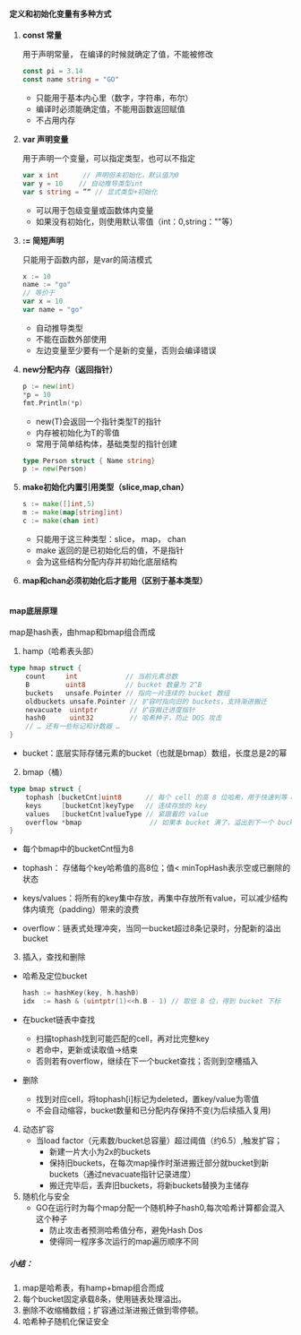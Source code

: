 #### 定义和初始化变量有多种方式

1. **const 常量**

   用于声明常量， 在编译的时候就确定了值，不能被修改

   ```go
   const pi = 3.14
   const name string = "GO"
   ```

   - 只能用于基本内心里（数字，字符串，布尔）
   - 编译时必须能确定值，不能用函数返回赋值
   - 不占用内存

2. **var 声明变量**

   用于声明一个变量，可以指定类型，也可以不指定

   ```go
   var x int      // 声明但未初始化，默认值为0
   var y = 10    // 自动推导类型int
   var s string = ”“ // 显式类型+初始化
   ```

   - 可以用于包级变量或函数体内变量
   - 如果没有初始化，则使用默认零值（int：0,string：""等）

3. **:= 简短声明**

   只能用于函数内部，是var的简洁模式

   ```go
   x := 10
   name := "go"
   // 等价于
   var x = 10
   var name = "go"
   ```

   - 自动推导类型
   - 不能在函数外部使用
   - 左边变量至少要有一个是新的变量，否则会编译错误

4. **new分配内存（返回指针）**

   ```go
   p := new(int)
   *p = 10
   fmt.Println(*p)
   ```

   - new(T)会返回一个指针类型T的指针
   - 内存被初始化为T的零值
   - 常用于简单结构体，基础类型的指针创建

   ```go
   type Person struct { Name string}
   p := new(Person)
   ```

5. **make初始化内置引用类型（slice,map,chan）**

   ```go
   s := make([]int,5)
   m := make(map[string]int)
   c := make(chan int)
   ```

   - 只能用于这三种类型：slice， map， chan
   - make 返回的是已初始化后的值，不是指针
   - 会为这些结构分配内存并初始化底层结构

6. **map和chan必须初始化后才能用（区别于基本类型）**

   ```

#### map底层原理

map是hash表，由hmap和bmap组合而成

1. hamp（哈希表头部）

```go
type hmap struct {
    count     int            // 当前元素总数
    B         uint8          // bucket 数量为 2^B
    buckets   unsafe.Pointer // 指向一片连续的 bucket 数组
    oldbuckets unsafe.Pointer // 扩容时指向旧的 buckets，支持渐进搬迁
    nevacuate  uintptr        // 扩容搬迁进度指针
    hash0      uint32         // 哈希种子，防止 DOS 攻击
    // … 还有一些标记和计数器 …
}
```

- bucket：底层实际存储元素的bucket（也就是bmap）数组，长度总是2的幂

2. bmap（桶）

```go
type bmap struct {
    tophash [bucketCnt]uint8      // 每个 cell 的高 8 位哈希，用于快速判等 & 区分空/删除状态
    keys     [bucketCnt]keyType   // 连续存放的 key
    values   [bucketCnt]valueType // 紧跟着的 value
    overflow *bmap                 // 如果本 bucket 满了，溢出到下一个 bucket
}
```

- 每个bmap中的bucketCnt恒为8

- tophash： 存储每个key哈希值的高8位；值< minTopHash表示空或已删除的状态
- keys/values：将所有的key集中存放，再集中存放所有value，可以减少结构体内填充（padding）带来的浪费
- overflow：链表式处理冲突，当同一bucket超过8条记录时，分配新的溢出bucket

3. 插入，查找和删除

- 哈希及定位bucket

  ```go
  hash := hashKey(key, h.hash0)
  idx  := hash & (uintptr(1)<<h.B - 1) // 取低 B 位，得到 bucket 下标
  ```

- 在bucket链表中查找
  - 扫描tophash找到可能匹配的cell，再对比完整key
  - 若命中，更新或读取值->结束
  - 否则若有overflow，继续在下一个bucket查找；否则到空槽插入
- 删除
  - 找到对应cell，将tophash[i]标记为deleted，置key/value为零值
  - 不会自动缩容，bucket数量和已分配内存保持不变(为后续插入复用)

4. 动态扩容
   - 当load factor（元素数/bucket总容量）超过阈值（约6.5）,触发扩容；
     - 新建一片大小为2x的buckets
     - 保持旧buckets，在每次map操作时渐进搬迁部分就bucket到新buckets（通过nevacuate指针记录进度）
     - 搬迁完毕后，丢弃旧buckets，将新buckets替换为主储存
5. 随机化与安全
   - GO在运行时为每个map分配一个随机种子hash0,每次哈希计算都会混入这个种子
     - 防止攻击者预测哈希值分布，避免Hash Dos
     - 使得同一程序多次运行的map遍历顺序不同

##### 小结：

1. map是哈希表，有hamp+bmap组合而成
2. 每个bucket固定承载8条，使用链表处理溢出。
3. 删除不收缩桶数组；扩容通过渐进搬迁做到零停顿。
4. 哈希种子随机化保证安全